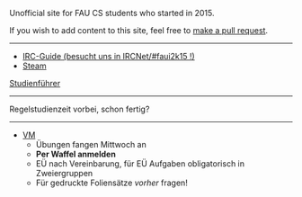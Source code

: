 Unofficial site for FAU CS students who started in 2015.

If you wish to add content to this site, feel free to [make a pull request](https://github.com/yawkat/faui2k15.de).

---

- [IRC-Guide (besucht uns in IRCNet/#faui2k15 !)](https://fsi.cs.fau.de/dw/kontakt/irc)
- [Steam](http://steamcommunity.com/groups/faui)

[Studienführer](http://www.informatik.fau.de/studium/Studienfuehrer_inf.pdf)

---

Regelstudienzeit vorbei, schon fertig?

---

- [VM](https://www4.cs.fau.de/Lehre/WS18/V_VM/)
  - Übungen fangen Mittwoch an
  - **Per Waffel anmelden**
  - EÜ nach Vereinbarung, für EÜ Aufgaben obligatorisch in Zweiergruppen
  - Für gedruckte Foliensätze *vorher* fragen!